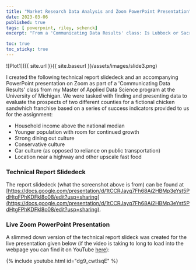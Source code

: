 ```yaml
---
title: "Market Research Data Analysis and Zoom PowerPoint Presentation"
date: 2023-03-06
published: true
tags: [ powerpoint, riley, schenck]
excerpt: "From a 'Communicating Data Results' class: Is Lubbock or Sacramento a better location for a new fast food restaurant?" 

toc: true
toc_sticky: true
---
```

![Plot1]({{ site.url }}{{ site.baseurl }}/assets/images/slide3.png)

I created the following technical report slidedeck and an accompanying PowerPoint presentation on Zoom as part of a 'Communicating Data Results' class from my Master of Applied Data Science program at the University of Michigan. We were tasked with finding and presenting data to evaluate the prospects of two different counties for a fictional chicken sandwhich franchise based on a series of success indicators provided to us for the assignment:

  - Household income above the national median
  - Younger population  with room for continued growth
  - Strong dining out culture 
  - Conservative culture
  - Car culture (as opposed to reliance on public transportation)
  - Location near a highway and other upscale fast food 

### Technical Report Slidedeck

The report slidedeck (what the screenshot above is from) can be found at [https://docs.google.com/presentation/d/1tCCRJayq7Fh68Ai2HBMp3eYst5PdHtgFPhKDFkl8o08/edit?usp=sharing](https://docs.google.com/presentation/d/1tCCRJayq7Fh68Ai2HBMp3eYst5PdHtgFPhKDFkl8o08/edit?usp=sharing). 

### Live Zoom PowerPoint Presentation

A slimmed down version of the technical report slideck was created for the live presentation given below (if the video is taking to long to load into the webpage you can find it on YouTube [here](https://www.youtube.com/watch?v=dg9_cwtIsqE&t=42s&ab_channel=RileySchenck)):

{% include youtube.html id="dg9_cwtIsqE" %}

